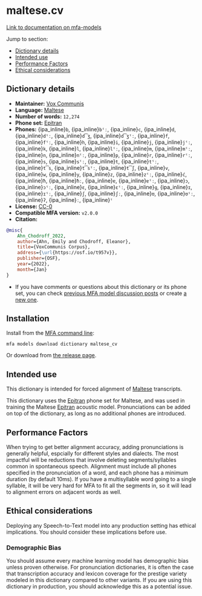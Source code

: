
# maltese.cv

[Link to documentation on mfa-models](https://mfa-models.readthedocs.io/en/main/dictionary/maltese_cv.html)

Jump to section:

- [Dictionary details](#dictionary-details)
- [Intended use](#intended-use)
- [Performance Factors](#performance-factors)
- [Ethical considerations](#ethical-considerations)

## Dictionary details

- **Maintainer:** [Vox Communis](https://osf.io/t957v/)
- **Language:** [Maltese](https://en.wikipedia.org/wiki/Maltese_language)
- **Number of words:** `12,274`
- **Phone set:** [Epitran](https://github.com/dmort27/epitran)
- **Phones:** {ipa_inline}`b`, {ipa_inline}`bˤː`, {ipa_inline}`c`, {ipa_inline}`d`, {ipa_inline}`dˤː`, {ipa_inline}`d͡ʒ`, {ipa_inline}`d͡ʒˤː`, {ipa_inline}`f`, {ipa_inline}`fˤː`, {ipa_inline}`h`, {ipa_inline}`i`, {ipa_inline}`j`, {ipa_inline}`jˤː`, {ipa_inline}`k`, {ipa_inline}`l`, {ipa_inline}`lˤː`, {ipa_inline}`m`, {ipa_inline}`mˤː`, {ipa_inline}`n`, {ipa_inline}`nˤː`, {ipa_inline}`p`, {ipa_inline}`r`, {ipa_inline}`rˤː`, {ipa_inline}`s`, {ipa_inline}`sˤː`, {ipa_inline}`t`, {ipa_inline}`tˤː`, {ipa_inline}`t͡s`, {ipa_inline}`t͡sˤː`, {ipa_inline}`t͡ʃ`, {ipa_inline}`v`, {ipa_inline}`w`, {ipa_inline}`y`, {ipa_inline}`z`, {ipa_inline}`zˤː`, {ipa_inline}`ć`, {ipa_inline}`ħ`, {ipa_inline}`ħː`, {ipa_inline}`ɐ`, {ipa_inline}`ɐˤː`, {ipa_inline}`ɔ`, {ipa_inline}`ɔˤː`, {ipa_inline}`ɛ`, {ipa_inline}`ɛˤː`, {ipa_inline}`ɡ`, {ipa_inline}`ɪ`, {ipa_inline}`ɪˤː`, {ipa_inline}`ʃ`, {ipa_inline}`ʃː`, {ipa_inline}`ʊ`, {ipa_inline}`ʊˤː`, {ipa_inline}`ʔ`, {ipa_inline}`ː`, {ipa_inline}`ˤ`
- **License:** [CC-0](https://creativecommons.org/publicdomain/zero/1.0/)
- **Compatible MFA version:** `v2.0.0`
- **Citation:**

```bibtex
@misc{
	Ahn_Chodroff_2022,
	author={Ahn, Emily and Chodroff, Eleanor},
	title={VoxCommunis Corpus},
	address={\url{https://osf.io/t957v}},
	publisher={OSF},
	year={2022},
	month={Jan}
}
```

- If you have comments or questions about this dictionary or its phone set, you can check [previous MFA model discussion posts](https://github.com/MontrealCorpusTools/mfa-models/discussions?discussions_q=Maltese+CV+dictionary+v2.0.0) or create [a new one](https://github.com/MontrealCorpusTools/mfa-models/discussions/new).

## Installation

Install from the [MFA command line](https://montreal-forced-aligner.readthedocs.io/en/latest/user_guide/models/index.html):

```
mfa models download dictionary maltese_cv
```

Or download from [the release page](https://github.com/MontrealCorpusTools/mfa-models/releases/tag/dictionary-maltese_cv-v2.0.0).

## Intended use

This dictionary is intended for forced alignment of [Maltese](https://en.wikipedia.org/wiki/Maltese_language) transcripts.

This dictionary uses the [Epitran](https://github.com/dmort27/epitran) phone set for Maltese, and was used in training the Maltese [Epitran](https://github.com/dmort27/epitran) acoustic model.
Pronunciations can be added on top of the dictionary, as long as no additional phones are introduced.

## Performance Factors

When trying to get better alignment accuracy, adding pronunciations is generally helpful, espcially for different styles and dialects.  The most impactful will be reductions that
involve deleting segments/syllables common in spontaneous speech.  Alignment must include all phones specified in the pronunciation of a word, and each phone has
a minimum duration (by default 10ms). If you have a multisyllable word going to a single syllable, it will be very hard for MFA to fit all the segments in,
so it will lead to alignment errors on adjacent words as well.

## Ethical considerations

Deploying any Speech-to-Text model into any production setting has ethical implications. You should consider these implications before use.

### Demographic Bias

You should assume every machine learning model has demographic bias unless proven otherwise.
For pronunciation dictionaries, it is often the case that transcription accuracy and lexicon coverage for the prestige variety modeled in this dictionary compared to other variants.
If you are using this dictionary in production, you should acknowledge this as a potential issue.
